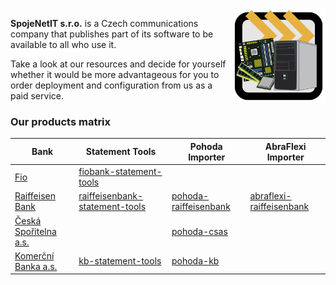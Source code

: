 <img align="right" width="150" height="150" src="spojentetitlogo.svg?raw=true">

**SpojeNetIT s.r.o.** is a Czech communications company that publishes part of its software to be available to all who use it.

Take a look at our resources and decide for yourself whether it would be more advantageous for you to order deployment and configuration from us as a paid service.

### Our products matrix

| Bank            | Statement Tools | Pohoda Importer | AbraFlexi Importer |
| --------------- | --------------- | --------------- | ------------------ |
| [Fio](https://www.fio.cz/)             | [fiobank-statement-tools](https://github.com/Spoje-NET/fiobank-statement-tools)  | 
| [Raiffeisen Bank](https://www.rb.cz/)  | [raiffeisenbank-statement-tools](https://github.com/Spoje-NET/raiffeisenbank-statement-tools)  | [pohoda-raiffeisenbank](https://github.com/Spoje-NET/pohoda-raiffeisenbank) | [abraflexi-raiffeisenbank](https://github.com/VitexSoftware/abraflexi-raiffeisenbank) |
| [Česká Spořitelna a.s.](https://www.csas.cz/)            |                 | [pohoda-csas](https://github.com/Spoje-NET/pohoda-csas) |  |
| [Komerční Banka a.s.](https://www.kb.cz/) | [kb-statement-tools](https://github.com/Spoje-NET/kb-statement-tools) | [pohoda-kb](https://github.com/Spoje-NET/pohoda-kb)  |  |

